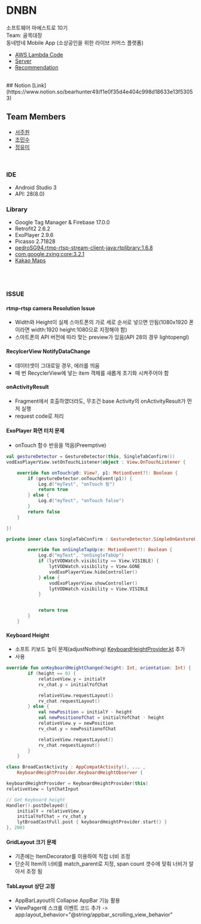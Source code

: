 # DNBN
소프트웨어 마에스트로 10기
<br>
Team: 골목대장
<br>
동네방네 Mobile App (소상공인을 위한 라이브 커머스 플랫폼)
<br>
- [AWS Lambda Code](https://github.com/BearHunter49/DNBN_Lambda)
- [Server](https://github.com/J0minsu/DongNeBangNe)
- [Recommendation](https://github.com/mozza55/recommendation)
<br>
## Notion
[Link](https://www.notion.so/bearhunter49/f1e0f35d4e404c998d18633e13f53053)

<br>

## Team Members
- [서주원](https://github.com/BearHunter49)
- [조민수](https://github.com/J0minsu)
- [정유미](https://github.com/mozza55)
<br>

### IDE
- Android Studio 3
- API: 28(8.0)

### Library
- Google Tag Manager & Firebase 17.0.0
- Retrofit2 2.6.2
- ExoPlayer 2.9.6
- Picasso 2.71828
- [pedroSG94.rtmp-rtsp-stream-client-java:rtplibrary:1.6.8](https://github.com/pedroSG94/rtmp-rtsp-stream-client-java)
- [com.google.zxing:core:3.2.1](https://github.com/zxing/zxing)
- [Kakao Maps](http://apis.map.kakao.com/android/guide/)
<br>
<br>

### ISSUE
#### rtmp-rtsp camera Resolution Issue
- Width와 Height이 실제 스마트폰의 가로 세로 순서로 넣으면 안됨(1080x1920 폰이라면 width:1920 height:1080으로 지정해야 함)
- 스마트폰의 API 버전에 따라 맞는 preview가 있음(API 28의 경우 lightopengl)

#### RecylcerView NotifyDataChange
- 데이터셋이 그대로일 경우, 에러를 띄움
- 매 번 RecyclerView에 넣는 item 객체를 새롭게 초기화 시켜주어야 함

#### onActivityResult
- Fragment에서 호출하였더라도, 무조건 base Activity의 onActivityResult가 먼저 실행
- request code로 처리

#### ExoPlayer 화면 터치 문제
- onTouch 함수 반응을 먹음(Preemptive)
~~~kotlin
val gestureDetector = GestureDetector(this, SingleTabConfirm())
vodExoPlayerView.setOnTouchListener(object : View.OnTouchListener {

    override fun onTouch(p0: View?, p1: MotionEvent?): Boolean {
        if (gestureDetector.onTouchEvent(p1)) {
            Log.d("myTest", "onTouch 됨")
            return true
        } else {
            Log.d("myTest", "onTouch false")
        }
        return false
    }

})
~~~
~~~kotlin
private inner class SingleTabConfirm : GestureDetector.SimpleOnGestureListener() {

        override fun onSingleTapUp(e: MotionEvent?): Boolean {
            Log.d("myTest", "onSingleTabUp")
            if (lytVODWatch.visibility == View.VISIBLE) {
                lytVODWatch.visibility = View.GONE
                vodExoPlayerView.hideController()
            } else {
                vodExoPlayerView.showController()
                lytVODWatch.visibility = View.VISIBLE
            }


            return true
        }
    }
~~~

#### Keyboard Height
- 소프트 키보드 높이 문제(adjustNothing)
[KeyboardHeightProvider.kt](./app/src/main/java/com/swma/dnbn/util/KeyboardHeightProvider.kt) 추가
- 사용
~~~kotlin
override fun onKeyboardHeightChanged(height: Int, orientation: Int) {
        if (height == 0) {
            relativeView.y = initialY
            rv_chat.y = initialYofChat

            relativeView.requestLayout()
            rv_chat.requestLayout()
        } else {
            val newPosition = initialY - height
            val newPositionofChat = initialYofChat - height
            relativeView.y = newPosition
            rv_chat.y = newPositionofChat

            relativeView.requestLayout()
            rv_chat.requestLayout()
        }
    }
~~~
~~~kotlin
class BroadCastActivity : AppCompatActivity(), ... ,
    KeyboardHeightProvider.KeyboardHeightObserver {
~~~
~~~kotlin
keyboardHeightProvider = KeyboardHeightProvider(this)
relativeView = lytChatInput

// Get Keyboard height
Handler().postDelayed({
    initialY = relativeView.y
    initialYofChat = rv_chat.y
    lytBroadCastFull.post { keyboardHeightProvider.start() }
}, 200)
~~~

#### GridLayout 크기 문제
- 기존에는 ItemDecorator를 이용하여 직접 너비 조정
- 단순히 Item의 너비를 match_parent로 지정, span count 갯수에 맞춰 너비가 알아서 조정 됨

#### TabLayout 상단 고정
- AppBarLayout의 Collapse AppBar 기능 활용
- ViewPager에 스크롤 이벤트 코드 추가 -> app:layout_behavior="@string/appbar_scrolling_view_behavior"

